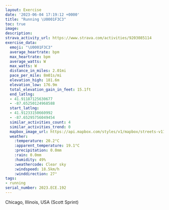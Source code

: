 ```yaml
---
layout: Exercise
date: '2023-06-04 17:19:12 +0000'
title: "Running \U0001F3C3"
toc: true
image:
description:
strava_activity_url: https://www.strava.com/activities/9203085114
exercise_data:
  emoji: "\U0001F3C3"
  average_heartrate: bpm
  max_heartrate: bpm
  average_watts: W
  max_watts: W
  distance_in_miles: 2.01mi
  pace_per_mile: 8m01s/mi
  elevation_high: 181.6m
  elevation_low: 176.9m
  total_elevation_gain_in_feet: 15.1ft
  end_latlng:
  - 41.91187125630677
  - -87.65250124968588
  start_latlng:
  - 41.91233150660992
  - -87.65295756049454
  similar_activities_count: 4
  similar_activities_trend: 0
  mapbox_image_url: https://api.mapbox.com/styles/v1/mapbox/streets-v11/static/path-5+787af2-1.0(ivx~Fpv~uOfAE%5EBXEX%3Fz%40CPDJFDLDp%40T%60%40Vt%40FFD%3Fb%40Wb%40OnAeA%7CAyAr%40_ARShC%7DAbAq%40JQHEXMPC%3FBCDm%40r%40g%40Zo%40j%40GBGARSZKf%40%5B%5ESLMTc%40E%3FUNMDn%40g%40d%40c%40%5EWn%40s%40Ba%40EMUa%40K%5BGYBSlDeCTa%40Jg%40Aa%40Ge%40DgBDa%40Ek%40C%7DB%3FyBGeG%3FyEEsBEc%40EIKCm%40DwSP_EJgB%3Fw%40Bo%40CSBQFGLA%60%40DfA%40bBFnBE%60BEJSHEVArBHzHK%60EIx%40Ur%40Cl%40GVaBxB),pin-s-s+e5b22e(-87.65305,41.91093),pin-s-f+89ae00(-87.65058999999997,41.91178)/auto/800x800?access_token=pk.eyJ1Ijoiam9zaGJlY2ttYW4iLCJhIjoiY205eWR2aDd1MWZ6djJrbXc4a3M0bWZleiJ9.XiG9OWkNcZk2QzjJbxLB4A
  weather:
    :temperature: 20.2°C
    :apparent_temperature: 19.1°C
    :precipitation: 0.0mm
    :rain: 0.0mm
    :humidity: 49%
    :weathercode: Clear sky
    :windspeed: 18.5km/h
    :winddirection: 27°
tags:
- running
serial_number: 2023.ECE.192
---
```

Chicago, Illinois, USA (Scott Sprint)
